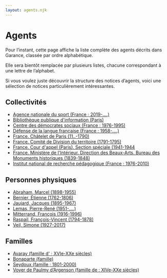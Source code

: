 ```yaml
---
layout: agents.njk
---
```


# Agents


Pour l’instant, cette page affiche la liste complète des agents décrits dans Garance, classée par ordre alphabétique.

Elle sera bientôt remplacée par plusieurs listes, chacune correspondant à une lettre de l’alphabet.

Si vous voulez juste découvrir la structure des notices d’agents, voici une sélection de notices particulièrement intéressantes.

## Collectivités

- [Agence nationale du sport (France ; 2019-….)](https://rdf.archives-nationales.culture.gouv.fr/agent/053579)
- [Bibliothèque publique d'information (Paris)](https://rdf.archives-nationales.culture.gouv.fr/agent/005422)
- [Centre des démocrates sociaux (France ; 1976-1995)](https://rdf.archives-nationales.culture.gouv.fr/agent/050625)
- [Défense de la langue française (France ; 1958-....)](https://rdf.archives-nationales.culture.gouv.fr/agent/053107)
- [France. Châtelet de Paris (11..-1790)](https://rdf.archives-nationales.culture.gouv.fr/agent/051839)
- [France. Comité de Division du territoire (1791-1795)](https://rdf.archives-nationales.culture.gouv.fr/agent/051337)
- [France. Cour d'appel (Paris). Section spéciale (1941-1944](https://rdf.archives-nationales.culture.gouv.fr/agent/051235)
- [France. Ministère de l'Intérieur. Direction des Beaux-Arts. Bureau des Monuments historiques (1839-1848)](https://rdf.archives-nationales.culture.gouv.fr/agent/051120)
- [Institut national de recherche pédagogique (France ; 1976-2010)](https://rdf.archives-nationales.culture.gouv.fr/agent/003123)

## Personnes physiques

- [Abraham, Marcel (1898-1955)](https://rdf.archives-nationales.culture.gouv.fr/agent/051870)
- [Bernier, Étienne (1762-1806)](https://rdf.archives-nationales.culture.gouv.fr/agent/051666)
- [Jaujard, Jacques (1895-1967)](https://rdf.archives-nationales.culture.gouv.fr/agent/050836)
- [Lemas, Pierre-René (1951-....)](https://rdf.archives-nationales.culture.gouv.fr/agent/051947)
- [Mitterrand, François (1916-1996)](https://rdf.archives-nationales.culture.gouv.fr/agent/053196)
- [Raspail, François-Vincent (1794-1878)](https://rdf.archives-nationales.culture.gouv.fr/agent/050620)
- [Veil, Simone (1927-2017)](https://rdf.archives-nationales.culture.gouv.fr/agent/009941)

## Familles

- [Avaray (famille d' ; XVIe-XXe siècles)](https://rdf.archives-nationales.culture.gouv.fr/agent/050231)
- [Bonaparte (famille)](https://rdf.archives-nationales.culture.gouv.fr/agent/050805)
- [Seydoux (famille ; 1801-2000)](https://rdf.archives-nationales.culture.gouv.fr/agent/052053)
- [Voyer de Paulmy d’Argenson (famille de ; XIVe-XXe siècles)](https://rdf.archives-nationales.culture.gouv.fr/agent/052533)

